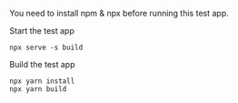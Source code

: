 You need to install npm & npx before running this test app.

Start the test app
```
npx serve -s build
```

Build the test app
```
npx yarn install
npx yarn build
```
